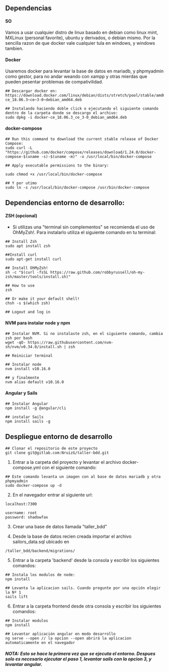 ## Dependencias

#### SO

Vamos a usar cualquier distro de linux basado en debian como linux mint, MXLinux (personal favorite), ubuntu y derivados, o debian mismo. Por la sencilla razon de que docker
vale cualquier tula en windows, y windows tambien.

#### Docker
Usaremos docker para levantar la base de datos en mariadb, y phpmyadmin como gestor, para no andar weando con xampp y otras mierdas que pueden pesentar
problemas de compativilidad.

```
## Descargar docker en:
https://download.docker.com/linux/debian/dists/stretch/pool/stable/amd64/docker-ce_18.06.3~ce~3-0~debian_amd64.deb

## Instalando haciendo doble click o ejecutando el siguiente comando dentro de la carpeta donde se descargo el archivo:
sudo dpkg -i docker-ce_18.06.3_ce_3-0_debian_amd64.deb

```

#### docker-compose

```
## Run this command to download the current stable release of Docker Compose:
sudo curl -L "https://github.com/docker/compose/releases/download/1.24.0/docker-compose-$(uname -s)-$(uname -m)" -o /usr/local/bin/docker-compose

## Apply executable permissions to the binary:

sudo chmod +x /usr/local/bin/docker-compose

## Y por utimo
sudo ln -s /usr/local/bin/docker-compose /usr/bin/docker-compose

```

## Dependencias entorno de desarrollo:

#### ZSH (opcional)

* Si utilizas una "terminal sin complementos" se recomienda el uso de OhMyZsh!. Para instalarlo utiliza el siguiente comando en tu terminal:

```
## Install Zsh
sudo apt install zsh

##Install curl
sudo apt-get install curl

## Install OhMyZsh!
sh -c "$(curl -fsSL https://raw.github.com/robbyrussell/oh-my-zsh/master/tools/install.sh)"

## How to use
zsh

## Or make it your default shell!
chsh -s $(which zsh)

## Logout and log in
```


#### NVM para instalar node y npm

```
## Instalar NVM. Si no instalaste zsh, en el siguiente comando, cambia zsh por bash
wget -qO- https://raw.githubusercontent.com/nvm-sh/nvm/v0.34.0/install.sh | zsh

## Reiniciar terminal

## Instalar node
nvm install v10.16.0

## y finalmente
nvm alias default v10.16.0

```

#### Angular y Sails

```
## Instalar Angular
npm install -g @angular/cli

## instalar Sails
npm install sails -g
```

## Despliegue entorno de desarrollo

```
## Clonar el repositorio de este proyecto
git clone git@gitlab.com:NruizG/taller-bdd.git
```

1.  Entrar a la carpeta del proyecto y levantar el archivo docker-compose.yml con el siguiente comando:

```
## Este comando levanta un imagen con al base de datos mariadb y otra phpmyadmin
sudo docker-compose up -d
```

2.  En el navegador entrar al siguiente url: 
```
localhost:7300

username: root
password: shadowfax
```

3. Crear una base de datos llamada "taller_bdd"


4. Desde la base de datos recien creada importar el archivo sailors_data.sql ubicado en 


`/taller_bdd/backend/migrations/`


5. Entrar a la carpeta 'backend' desde la consola y escribir los siguientes comandos:


```
## Instala los modulos de node:
npm install

## Levanta la aplicacion sails. Cuando pregunte por una opción elegir la Nº 1
sails lift
```

6. Entrar a la carpeta frontend desde otra consola y escribir los siguientes comandos:

```
## Instalar modulos
npm install

## Levantar aplicación angular en modo desarrollo
ng serve --open // la opcion --open abrirá la aplicacion automaticamente en el navegador
```

##### NOTA: Esto se hace la primera vez que se ejecuta el entorno. Despues solo es necesario ejecutar el paso 1, levantar sails con la opcion 3, y levantar angular.
